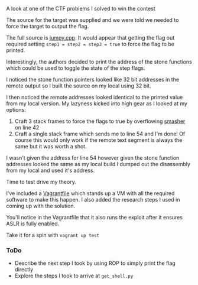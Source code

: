A look at one of the CTF problems I solved to win the contest

The source for the target was supplied and we were told we needed to force the target to output the flag.

The full source is [jumpy.cpp](jumpy.cpp). It would appear that getting the flag out required setting `step1 = step2 = step3 = true` to force the flag to be printed.

Interestingly, the authors decided to print the address of the stone functions which could be used to toggle the state of the step flags.

I noticed the stone function pointers looked like 32 bit addresses in the remote output so I built the source on my local using 32 bit.

I then noticed the remote addresses looked identical to the printed value from my local version.  My lazyness kicked into high gear as I looked at my options:
1. Craft 3 stack frames to force the flags to true by overflowing [smasher](jumpy.cpp#L42) on line 42
1. Craft a single stack frame which sends me to line 54 and I'm done! Of course this would only work if the remote text segment is always the same but it was worth a shot.

I wasn't given the address for line 54 however given the stone function addresses looked the same as my local build I dumped out the disassembly from my local and used it's address.

Time to test drive my theory.

I've included a [Vagrantfile](Vagrantfile) which stands up a VM with all the required software to make this happen.  I also added the research steps I used in coming up with the solution.

You'll notice in the Vagrantfile that it also runs the exploit after it ensures ASLR is fully enabled.

Take it for a spin with `vagrant up test`

### ToDo
* Describe the next step I took by using ROP to simply print the flag directly
* Explore the steps I took to arrive at `get_shell.py`



